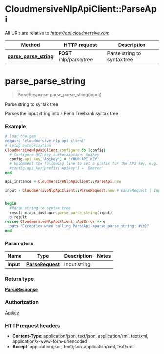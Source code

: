 # CloudmersiveNlpApiClient::ParseApi

All URIs are relative to *https://api.cloudmersive.com*

Method | HTTP request | Description
------------- | ------------- | -------------
[**parse_parse_string**](ParseApi.md#parse_parse_string) | **POST** /nlp/parse/tree | Parse string to syntax tree


# **parse_parse_string**
> ParseResponse parse_parse_string(input)

Parse string to syntax tree

Parses the input string into a Penn Treebank syntax tree

### Example
```ruby
# load the gem
require 'cloudmersive-nlp-api-client'
# setup authorization
CloudmersiveNlpApiClient.configure do |config|
  # Configure API key authorization: Apikey
  config.api_key['Apikey'] = 'YOUR API KEY'
  # Uncomment the following line to set a prefix for the API key, e.g. 'Bearer' (defaults to nil)
  #config.api_key_prefix['Apikey'] = 'Bearer'
end

api_instance = CloudmersiveNlpApiClient::ParseApi.new

input = CloudmersiveNlpApiClient::ParseRequest.new # ParseRequest | Input string


begin
  #Parse string to syntax tree
  result = api_instance.parse_parse_string(input)
  p result
rescue CloudmersiveNlpApiClient::ApiError => e
  puts "Exception when calling ParseApi->parse_parse_string: #{e}"
end
```

### Parameters

Name | Type | Description  | Notes
------------- | ------------- | ------------- | -------------
 **input** | [**ParseRequest**](ParseRequest.md)| Input string | 

### Return type

[**ParseResponse**](ParseResponse.md)

### Authorization

[Apikey](../README.md#Apikey)

### HTTP request headers

 - **Content-Type**: application/json, text/json, application/xml, text/xml, application/x-www-form-urlencoded
 - **Accept**: application/json, text/json, application/xml, text/xml



